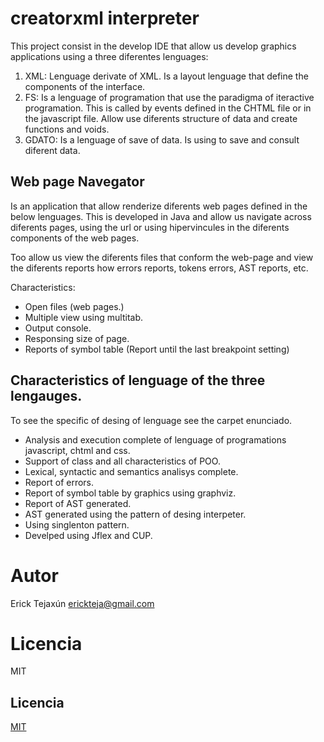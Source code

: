 
# creatorxml interpreter

This project consist in the develop IDE that allow us develop graphics applications using a three diferentes lenguages: 

1. XML: Lenguage derivate of XML. Is a layout lenguage that define the components of the interface. 
2. FS: Is a lenguage of programation that use the paradigma of iteractive programation. This is called by events defined in the CHTML file or in the javascript file. Allow use diferents structure of data and create functions and voids. 
3. GDATO: Is a lenguage of save of data. Is using to save and consult diferent data. 

## Web page Navegator 
Is an application that allow renderize diferents web pages defined in the below lenguages. This is developed in Java and allow us navigate across diferents pages, using the url or using hipervincules in the diferents components of the web pages. 

Too allow us view the diferents files that conform the web-page and view the diferents reports how errors reports, tokens errors, AST reports, etc. 

Characteristics:
  - Open files (web pages.)  
  - Multiple view using multitab.   
  - Output console.  
  - Responsing size of page. 
  - Reports of symbol table (Report until the last breakpoint setting)  


## Characteristics of lenguage of the three lengauges. 
To see the specific of desing of lenguage see the carpet enunciado. 
  - Analysis and execution complete of lenguage of programations javascript, chtml and css.  
  - Support of class and all characteristics of POO.  
  - Lexical, syntactic and semantics analisys complete. 
  - Report of errors. 
  - Report of symbol table by graphics using graphviz. 
  - Report of AST generated. 
  - AST generated using the pattern of desing interpeter. 
  - Using singlenton pattern. 
  - Develped using Jflex and CUP. 

# Autor
  Erick Tejaxún
  erickteja@gmail.com

# Licencia 
  MIT 


## Licencia
[MIT](https://choosealicense.com/licenses/mit/)
